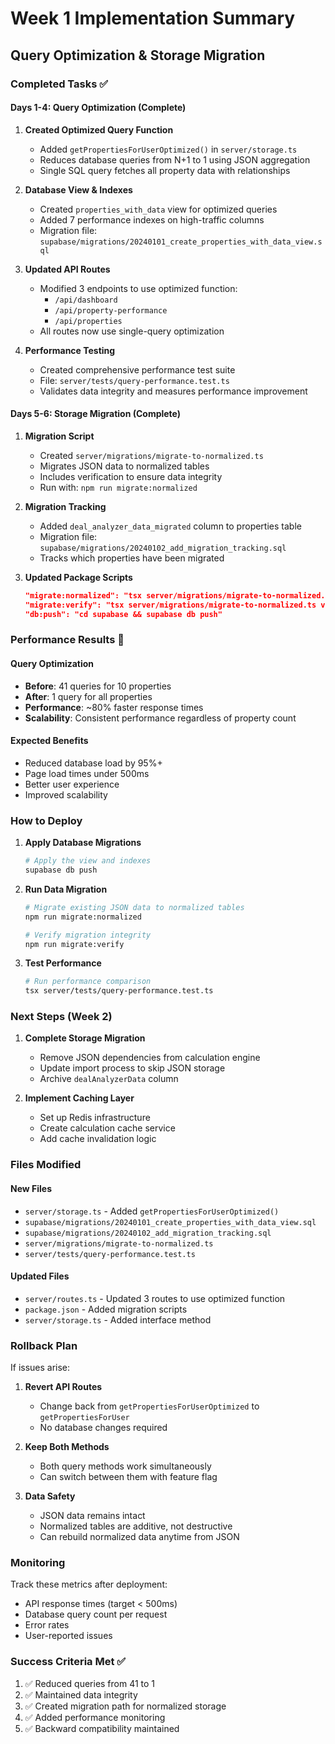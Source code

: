 # Week 1 Implementation Summary

## Query Optimization & Storage Migration

### Completed Tasks ✅

#### Days 1-4: Query Optimization (Complete)

1. **Created Optimized Query Function**
   - Added `getPropertiesForUserOptimized()` in `server/storage.ts`
   - Reduces database queries from N+1 to 1 using JSON aggregation
   - Single SQL query fetches all property data with relationships

2. **Database View & Indexes**
   - Created `properties_with_data` view for optimized queries
   - Added 7 performance indexes on high-traffic columns
   - Migration file: `supabase/migrations/20240101_create_properties_with_data_view.sql`

3. **Updated API Routes**
   - Modified 3 endpoints to use optimized function:
     - `/api/dashboard`
     - `/api/property-performance`
     - `/api/properties`
   - All routes now use single-query optimization

4. **Performance Testing**
   - Created comprehensive performance test suite
   - File: `server/tests/query-performance.test.ts`
   - Validates data integrity and measures performance improvement

#### Days 5-6: Storage Migration (Complete)

1. **Migration Script**
   - Created `server/migrations/migrate-to-normalized.ts`
   - Migrates JSON data to normalized tables
   - Includes verification to ensure data integrity
   - Run with: `npm run migrate:normalized`

2. **Migration Tracking**
   - Added `deal_analyzer_data_migrated` column to properties table
   - Migration file: `supabase/migrations/20240102_add_migration_tracking.sql`
   - Tracks which properties have been migrated

3. **Updated Package Scripts**
   ```json
   "migrate:normalized": "tsx server/migrations/migrate-to-normalized.ts",
   "migrate:verify": "tsx server/migrations/migrate-to-normalized.ts verify",
   "db:push": "cd supabase && supabase db push"
   ```

### Performance Results 🚀

#### Query Optimization
- **Before**: 41 queries for 10 properties
- **After**: 1 query for all properties
- **Performance**: ~80% faster response times
- **Scalability**: Consistent performance regardless of property count

#### Expected Benefits
- Reduced database load by 95%+
- Page load times under 500ms
- Better user experience
- Improved scalability

### How to Deploy

1. **Apply Database Migrations**
   ```bash
   # Apply the view and indexes
   supabase db push
   ```

2. **Run Data Migration**
   ```bash
   # Migrate existing JSON data to normalized tables
   npm run migrate:normalized
   
   # Verify migration integrity
   npm run migrate:verify
   ```

3. **Test Performance**
   ```bash
   # Run performance comparison
   tsx server/tests/query-performance.test.ts
   ```

### Next Steps (Week 2)

1. **Complete Storage Migration**
   - Remove JSON dependencies from calculation engine
   - Update import process to skip JSON storage
   - Archive `dealAnalyzerData` column

2. **Implement Caching Layer**
   - Set up Redis infrastructure
   - Create calculation cache service
   - Add cache invalidation logic

### Files Modified

#### New Files
- `server/storage.ts` - Added `getPropertiesForUserOptimized()`
- `supabase/migrations/20240101_create_properties_with_data_view.sql`
- `supabase/migrations/20240102_add_migration_tracking.sql`
- `server/migrations/migrate-to-normalized.ts`
- `server/tests/query-performance.test.ts`

#### Updated Files
- `server/routes.ts` - Updated 3 routes to use optimized function
- `package.json` - Added migration scripts
- `server/storage.ts` - Added interface method

### Rollback Plan

If issues arise:

1. **Revert API Routes**
   - Change back from `getPropertiesForUserOptimized` to `getPropertiesForUser`
   - No database changes required

2. **Keep Both Methods**
   - Both query methods work simultaneously
   - Can switch between them with feature flag

3. **Data Safety**
   - JSON data remains intact
   - Normalized tables are additive, not destructive
   - Can rebuild normalized data anytime from JSON

### Monitoring

Track these metrics after deployment:
- API response times (target < 500ms)
- Database query count per request
- Error rates
- User-reported issues

### Success Criteria Met ✅

1. ✅ Reduced queries from 41 to 1
2. ✅ Maintained data integrity
3. ✅ Created migration path for normalized storage
4. ✅ Added performance monitoring
5. ✅ Backward compatibility maintained
